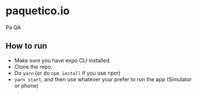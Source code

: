 # paquetico.io
Pa QA

## How to run

- Make sure you have expo CLI installed.
- Clone the repo.
- Do `yarn` (or do `npm install` if you use npm)
- `yarn start`, and then use whatever your prefer to run the app (Simulator or phone)
